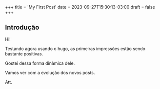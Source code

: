 +++
title = 'My First Post'
date = 2023-09-27T15:30:13-03:00
draft = false
+++

## Introdução

Hi!

Testando agora usando o hugo, as primeiras impressões estão sendo bastante
positivas.

Gostei dessa forma dinâmica dele. 

Vamos ver com a evolução dos novos posts.

Att.